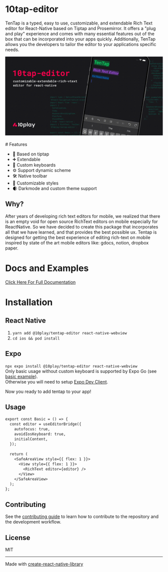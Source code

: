 # 10tap-editor

TenTap is a typed, easy to use, customizable, and extendable Rich Text editor for React-Native based on Tiptap and Prosemirror. It offers a "plug and play" experience and comes with many essential features out of the box that can be incorporated into your apps quickly. Additionally, TenTap allows you the developers to tailor the editor to your applications specific needs.

<img src="./website/static/img/cover.gif" alt="cover" />

<br />
<br />
# Features

- 💁 Based on tiptap
- ➕ Extendable
- 🎹 Custom keyboards
- ⚙️ Support dynamic scheme
- 🛠️ Native toolbar
- 💅 Customizable styles
- 🌒 Darkmode and custom theme support

## Why?

After years of developing rich text editors for mobile, we realized that there is an empty void for open source RichText editors on mobile especially for ReactNative. So we have decided to create this package that incorporates all that we have learned, and that provides the best possible ux. Tentap is designed for getting the best experience of editing rich-text on mobile inspired by state of the art mobile editors like: gdocs, notion, dropbox paper.

# Docs and Examples

[Click Here For Full Documentation](https://10play.github.io/10tap-editor/docs/intro.html)

# Installation

## React Native

1. `yarn add @10play/tentap-editor react-native-webview`
2. `cd ios && pod install`

## Expo

`npx expo install @10play/tentap-editor react-native-webview`  
Only basic usage without custom keyboard is supported by Expo Go (see [basic example](../examples/basic.md)).  
Otherwise you will need to setup [Expo Dev Client](https://docs.expo.dev/develop/development-builds/introduction/).

Now you ready to add tentap to your app!

## Usage

```tsx
export const Basic = () => {
  const editor = useEditorBridge({
    autofocus: true,
    avoidIosKeyboard: true,
    initialContent,
  });

  return (
    <SafeAreaView style={{ flex: 1 }}>
      <View style={{ flex: 1 }}>
        <RichText editor={editor} />
      </View>
    </SafeAreaView>
  );
};
```

## Contributing

See the [contributing guide](CONTRIBUTING.md) to learn how to contribute to the repository and the development workflow.

## License

MIT

---

Made with [create-react-native-library](https://github.com/callstack/react-native-builder-bob)
